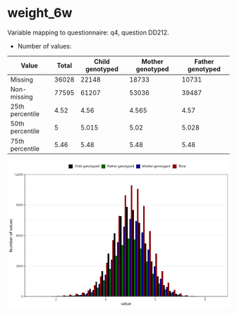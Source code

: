 # weight_6w
Variable mapping to questionnaire: q4, question DD212.
- Number of values:

| Value | Total | Child genotyped | Mother genotyped | Father genotyped |
| ----- | ----- | --------------- | ---------------- | ---------------- |
| Missing | 36028 | 22148 | 18733 | 10731 |
| Non-missing | 77595 | 61207 | 53036 | 39487 |
| 25th percentile | 4.52 | 4.56 | 4.565 | 4.57 |
| 50th percentile | 5 | 5.015 | 5.02 | 5.028 |
| 75th percentile | 5.46 | 5.48 | 5.48 | 5.48 |



![](weight_6w_n.png)



